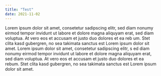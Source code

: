 ```yaml
---
title: "Test" 
date: 2021-11-02
---
```


Lorem ipsum dolor sit amet, consetetur sadipscing elitr, sed diam nonumy eirmod tempor invidunt ut labore et dolore magna aliquyam erat, sed
diam voluptua. At vero eos et accusam et justo duo dolores et ea reb
um. Stet clita kasd gubergren, no sea takimata sanctus est Lorem ipsum dolor sit amet. Lorem ipsum dolor sit amet, consetetur sadipscing elitr, s
ed diam nonumy eirmod tempor invidunt ut labore et dolore magna aliquyam erat, sed diam voluptua. At vero eos et accusam et justo duo dolores et ea 
rebum. Stet clita kasd gubergren, no sea takimata sanctus est Lorem ipsum dolor sit amet.
